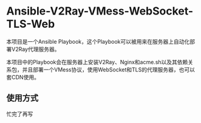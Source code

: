 # Ansible-V2Ray-VMess-WebSocket-TLS-Web

本项目是一个Ansible Playbook，这个Playbook可以被用来在服务器上自动化部署V2Ray代理服务器。

本项目中的Playbook会在服务器上安装V2Ray、Nginx和acme.sh以及其依赖关系包，并且部署一个VMess协议，使用WebSocket和TLS的代理服务器，也可以套CDN使用。

## 使用方式

忙完了再写
